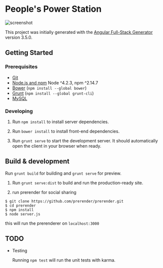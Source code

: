 # People's Power Station

![screenshot](https://cloud.githubusercontent.com/assets/293129/21677323/ea15e21e-d339-11e6-857e-980720eb3a8e.png)

This project was initially generated with the [Angular Full-Stack Generator](https://github.com/DaftMonk/generator-angular-fullstack) version 3.5.0.

## Getting Started

### Prerequisites

- [Git](https://git-scm.com/)
- [Node.js and npm](nodejs.org) Node ^4.2.3, npm ^2.14.7
- [Bower](bower.io) (`npm install --global bower`)
- [Grunt](http://gruntjs.com/) (`npm install --global grunt-cli`)
- [MySQL](https://www.mysql.com/)

### Developing

1. Run `npm install` to install server dependencies.

2. Run `bower install` to install front-end dependencies.

3. Run `grunt serve` to start the development server. It should automatically open the client in your browser when ready.

## Build & development

Run `grunt build` for building and `grunt serve` for preview.

1. Run `grunt serve:dist` to build and run the production-ready site.

2. run prerender for social sharing
```
$ git clone https://github.com/prerender/prerender.git
$ cd prerender
$ npm install
$ node server.js
```

this will run the prerenderer on `localhost:3000`

## TODO

* Testing

    Running `npm test` will run the unit tests with karma.
